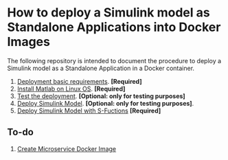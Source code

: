 # How to deploy a Simulink model as Standalone Applications into Docker Images

The following repository is intended to document the procedure to deploy a Simulink model as a Standalone Application in a Docker container.

1. [Deployment basic requirements](./documentation/BasicReq.md). **[Required]**
2. [Install Matlab on Linux OS](./documentation/MatlabOnLinux.md). **[Required]**
3. [Test the deployment](./documentation/PackageMatlabApplication.md). **[Optional: only for testing purposes]**
4. [Deploy Simulink Model](./documentation/SimulinkToDockerDeployment.md). **[Optional: only for testing purposes]**.
5. [Deploy Simulink Model with S-Fuctions](./documentation/SimulinkSFunctToDockerDeployment.md.md) **[Required]**

## To-do

1. [Create Microservice Docker Image](https://es.mathworks.com/help/compiler_sdk/mps_dev_test/create-a-microservice-docker-image.html)
